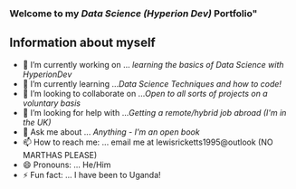 ### Welcome to my *Data Science*  _(Hyperion Dev)_ Portfolio"


## Information about myself
- 🔭 I’m currently working on ... *learning the basics of Data Science with HyperionDev*
- 🌱 I’m currently learning ...*Data Science Techniques and how to code!*
- 👯 I’m looking to collaborate on ...*Open to all sorts of projects on a voluntary basis*
- 🤔 I’m looking for help with ...*Getting a remote/hybrid job abroad (I'm in the UK)*
- 💬 Ask me about ... *Anything - I'm an open book*
- 📫 How to reach me: ... email me at lewisricketts1995@outlook (NO MARTHAS PLEASE)
- 😄 Pronouns: ... He/Him
- ⚡ Fun fact: ... I have been to Uganda!

